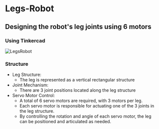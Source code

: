# Legs-Robot
## Designing the robot's leg joints using 6 motors
### Using Tinkercad 


![LegsRobot](https://github.com/user-attachments/assets/02fd51d6-5f83-4870-8124-f28697b866fc)

### Structure
*  Leg Structure:
   - The leg is represented as a vertical rectangular structure
*  Joint Mechanism:
   - There are 3 joint positions located along the leg structure
* Servo Motor Control:
   - A total of 6 servo motors are required, with 3 motors per leg.
   - Each servo motor is responsible for actuating one of the 3 joints in the leg structure.
   - By controlling the rotation and angle of each servo motor, the leg can be positioned and articulated as needed.
   
